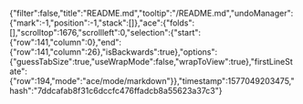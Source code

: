 {"filter":false,"title":"README.md","tooltip":"/README.md","undoManager":{"mark":-1,"position":-1,"stack":[]},"ace":{"folds":[],"scrolltop":1676,"scrollleft":0,"selection":{"start":{"row":141,"column":0},"end":{"row":141,"column":26},"isBackwards":true},"options":{"guessTabSize":true,"useWrapMode":false,"wrapToView":true},"firstLineState":{"row":194,"mode":"ace/mode/markdown"}},"timestamp":1577049203475,"hash":"7ddcafab8f31c6dccfc476ffadcb8a55623a37c3"}